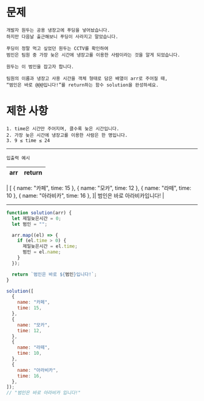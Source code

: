 # 문제

```
개발자 원두는 공용 냉장고에 푸딩을 넣어놨습니다.
하지만 다음날 출근해보니 푸딩이 사라지고 말았습니다.

푸딩이 정말 먹고 싶었던 원두는 CCTV를 확인하여
범인은 팀원 중 가장 늦은 시간에 냉장고를 이용한 사람이라는 것을 알게 되었습니다.

원두는 이 범인을 잡고자 합니다.

팀원의 이름과 냉장고 사용 시간을 객체 형태로 담은 배열이 arr로 주어질 때,
“범인은 바로 @@@입니다!”를 return하는 함수 solution을 완성하세요.
```

# 제한 사항

```
1. time은 시간만 주어지며, 클수록 늦은 시간입니다.
2. 가장 늦은 시간에 냉장고를 이용한 사람은 한 명입니다.
3. 9 ≤ time ≤ 24
```

---

`입출력 예시`

| arr | return |
| :-: | :----: |

| [
{ name: "카페", time: 15 },
{ name: "모카", time: 12 },
{ name: "라떼", time: 10 },
{ name: "아라비카", time: 16 },
]| 범인은 바로 아라비카입니다! |

---

```js
function solution(arr) {
  let 제일늦은시간 = 0;
  let 범인 = "";

  arr.map((el) => {
    if (el.time > 0) {
      제일늦은시간 = el.time;
      범인 = el.name;
    }
  });

  return `범인은 바로 ${범인}입니다!`;
}

solution([
  {
    name: "카페",
    time: 15,
  },
  {
    name: "모카",
    time: 12,
  },
  {
    name: "라떼",
    time: 10,
  },
  {
    name: "아라비카",
    time: 16,
  },
]);
// "범인은 바로 아라비카 입니다!"
```
